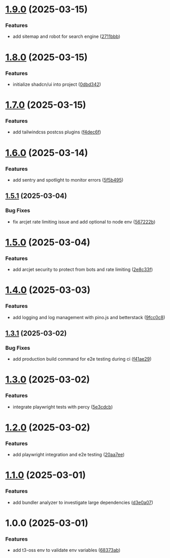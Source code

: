 # [1.9.0](https://github.com/dejongyeong/v3/compare/v1.8.0...v1.9.0) (2025-03-15)


### Features

* add sitemap and robot for search engine ([2711bbb](https://github.com/dejongyeong/v3/commit/2711bbb701aeafe5ffc4eacf95c2dcd5c0c754a7))

# [1.8.0](https://github.com/dejongyeong/v3/compare/v1.7.0...v1.8.0) (2025-03-15)


### Features

* initialize shadcn/ui into project ([0dbd342](https://github.com/dejongyeong/v3/commit/0dbd34283121463c10a847dc11bb15e1def9305e))

# [1.7.0](https://github.com/dejongyeong/v3/compare/v1.6.0...v1.7.0) (2025-03-15)


### Features

* add tailwindcss postcss plugins ([f4dec6f](https://github.com/dejongyeong/v3/commit/f4dec6fcdb7a1cf186e5aae8f534fe082fc97383))

# [1.6.0](https://github.com/dejongyeong/v3/compare/v1.5.1...v1.6.0) (2025-03-14)


### Features

* add sentry and spotlight to monitor errors ([5f5b495](https://github.com/dejongyeong/v3/commit/5f5b495e06b47d4802571113655430ea5aa25cc3))

## [1.5.1](https://github.com/dejongyeong/v3/compare/v1.5.0...v1.5.1) (2025-03-04)


### Bug Fixes

* fix arcjet rate limiting issue and add optional to node env ([567222b](https://github.com/dejongyeong/v3/commit/567222b3df6d5df93354e63ef9c1ec7f71afdfb2))

# [1.5.0](https://github.com/dejongyeong/v3/compare/v1.4.0...v1.5.0) (2025-03-04)


### Features

* add arcjet security to protect from bots and rate limiting ([2e8c33f](https://github.com/dejongyeong/v3/commit/2e8c33fa86356a5b8bd53715cf9e0a0a378db525))

# [1.4.0](https://github.com/dejongyeong/v3/compare/v1.3.1...v1.4.0) (2025-03-03)


### Features

* add logging and log management with pino.js and betterstack ([9fcc0c8](https://github.com/dejongyeong/v3/commit/9fcc0c8c3004eeac43b15cb7ab50fbfe738748d6))

## [1.3.1](https://github.com/dejongyeong/v3/compare/v1.3.0...v1.3.1) (2025-03-02)


### Bug Fixes

* add production build command for e2e testing during ci ([f41ae29](https://github.com/dejongyeong/v3/commit/f41ae2918e8dde1826e08ad5678d554b161911ef))

# [1.3.0](https://github.com/dejongyeong/v3/compare/v1.2.0...v1.3.0) (2025-03-02)


### Features

* integrate playwright tests with percy ([5e3cdcb](https://github.com/dejongyeong/v3/commit/5e3cdcb287f6caf8cfc2469baf81842e1039adcb))

# [1.2.0](https://github.com/dejongyeong/v3/compare/v1.1.0...v1.2.0) (2025-03-02)


### Features

* add playwright integration and e2e testing ([20aa7ee](https://github.com/dejongyeong/v3/commit/20aa7eef20ef0150aed6cb80f44d245398ab9330))

# [1.1.0](https://github.com/dejongyeong/v3/compare/v1.0.0...v1.1.0) (2025-03-01)


### Features

* add bundler analyzer to investigate large dependencies ([d3e0a07](https://github.com/dejongyeong/v3/commit/d3e0a0758d8d602501e722ff20aa8d0a1a4b2575))

# 1.0.0 (2025-03-01)


### Features

* add t3-oss env to validate env variables ([68373ab](https://github.com/dejongyeong/v3/commit/68373abdeaf4054d6cda414950437dc5e129ec33))
